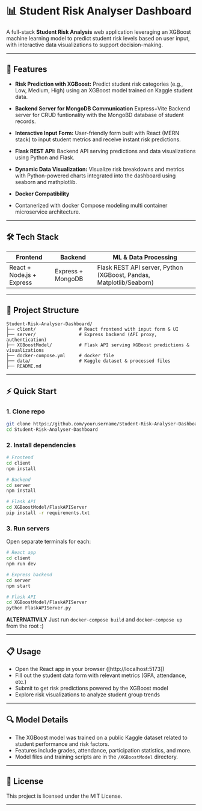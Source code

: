 # 📊 Student Risk Analyser Dashboard

A full-stack **Student Risk Analysis** web application leveraging an XGBoost machine learning model to predict student risk levels based on user input, with interactive data visualizations to support decision-making.

---

## 🚀 Features

* **Risk Prediction with XGBoost:**
  Predict student risk categories (e.g., Low, Medium, High) using an XGBoost model trained on Kaggle student data.

* **Backend Server for MongoDB Communication**
  Express+Vite Backend server for CRUD funtionality with the MongoBD database of student records.
  
* **Interactive Input Form:**
  User-friendly form built with React (MERN stack) to input student metrics and receive instant risk predictions.

* **Flask REST API:**
  Backend API serving predictions and data visualizations using Python and Flask.

* **Dynamic Data Visualization:**
  Visualize risk breakdowns and metrics with Python-powered charts integrated into the dashboard using seaborn and mathplotlib.

* **Docker Compatibility**
* Contanerized with docker Compose modeling multi container microservice architecture.

---

## 🛠 Tech Stack

| Frontend                  | Backend               | ML & Data Processing                                                 |
| ------------------------- | --------------------- | ---------------------------------------------------------------------|
| React + Node.js + Express |  Express + MongoDB    | Flask REST API server, Python (XGBoost, Pandas, Matplotlib/Seaborn)  |

---

## 📂 Project Structure

```
Student-Risk-Analyser-Dashboard/
├── client/                # React frontend with input form & UI
├── server/                # Express backend (API proxy, authentication)
├── XGBoostModel/          # Flask API serving XGBoost predictions & visualizations
├── docker-compose.yml     # docker file
├── data/                  # Kaggle dataset & processed files
├── README.md
```

---

## ⚡ Quick Start

### 1. Clone repo

```bash
git clone https://github.com/yourusername/Student-Risk-Analyser-Dashboard.git
cd Student-Risk-Analyser-Dashboard
```

### 2. Install dependencies

```bash
# Frontend
cd client
npm install

# Backend
cd server
npm install

# Flask API
cd XGBoostModel/FlaskAPIServer
pip install -r requirements.txt
```

### 3. Run servers

Open separate terminals for each:

```bash
# React app
cd client
npm run dev

# Express backend
cd server
npm start

# Flask API
cd XGBoostModel/FlaskAPIServer
python FlaskAPIServer.py
```
**ALTERNATIVILY**
Just run ``` docker-compose build ``` and ```docker-compose up ``` from the root :)

---

## 📋 Usage

* Open the React app in your browser ([http://localhost:5173])
* Fill out the student data form with relevant metrics (GPA, attendance, etc.)
* Submit to get risk predictions powered by the XGBoost model
* Explore risk visualizations to analyze student group trends

---

## 🔍 Model Details

* The XGBoost model was trained on a public Kaggle dataset related to student performance and risk factors.
* Features include grades, attendance, participation statistics, and more.
* Model files and training scripts are in the `/XGBoostModel` directory.

---

## 📜 License

This project is licensed under the MIT License.

---

